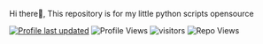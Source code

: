 Hi there👋, This repository is for my little python scripts opensource

<!--Variables-->
[![Profile last updated](https://img.shields.io/github/last-commit/paroape/paroape)](https://github.com/paroape/paroape/)
![Profile Views](https://komarev.com/ghpvc/?username=paroape&color=blue)
![visitors](https://visitor-badge.glitch.me/badge?page_id=paroape.paroape)
![Repo Views](https://views.whatilearened.today/views/github/paroape/paroape.svg?cache=remove)
